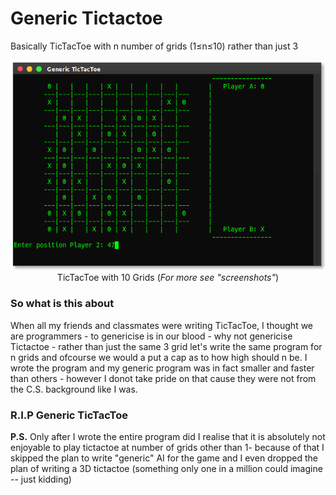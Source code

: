 # Generic Tictactoe
Basically TicTacToe with n number of grids (1≤n≤10) rather than just 3

<p align="center">
<a href="https://github.com/YoungNeer/generic-tictactoe/blob/master/screenshots/4.png"><img src="https://github.com/YoungNeer/generic-tictactoe/blob/master/screenshots/4.png"/></a><br>
  <span style="align:center">TicTacToe with 10 Grids (<i>For more see "screenshots"</i>)</span>
</p>

### So what is this about
When all my friends and classmates were writing TicTacToe, I thought we are programmers - to genericise is in our blood - why not genericise Tictactoe - rather than just the same 3 grid let's write the same program for n grids and ofcourse we would a put a cap as to how high should n be. I wrote the program and my generic program was in fact smaller and faster than others - however I donot take pride on that cause they were not from the C.S. background like I was.

### R.I.P Generic TicTacToe
 
<b>P.S.</b> Only after I wrote the entire program did I realise that it is absolutely not enjoyable to play tictactoe at number of grids other than 1- because of that I skipped the plan to write "generic" AI for the game and I even dropped the plan of writing a 3D tictactoe (something only one in a million could imagine -- just kidding)

